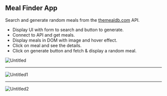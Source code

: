 ## Meal Finder App

Search and generate random meals from the [themealdb.com](www.themealdb.com) API.

- Display UI with form to search and button to generate.
- Connect to API and get meals.
- Display meals in DOM with image and hover effect.
- Click on meal and see the details.
- Click on generate button and fetch & display a random meal.

![Untitled](https://user-images.githubusercontent.com/20695270/205017645-c4000a54-2ca6-4e54-bf3d-95135e803148.png)

<hr>

![Untitled1](https://user-images.githubusercontent.com/20695270/205017650-90c8a8c8-9bda-4cf2-b51b-fab47f16c1f1.png)

<hr>

![Untitled2](https://user-images.githubusercontent.com/20695270/205017652-bfa5e7ee-8688-427f-bfd5-c85215a7f00f.png)



